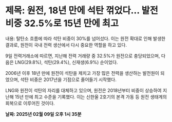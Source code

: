 # **제목: 원전, 18년 만에 석탄 꺾었다… 발전 비중 32.5%로 15년 만에 최고**

  내용: 탈탄소 흐름에 따라 석탄 비중이 30%를 넘어섰다. 이는 원전 확대로 인해 발생한 결과로, 원전이 국내 전력 생산에서 다시 중요한 역할을 하고 있다.

9일 전력거래소에 따르면, 지난해 전력 거래량 중 32.5%가 원전으로 충당되었으며, 다음은 LNG(29.8%), 석탄(29.4%), 신재생(6.9%) 순이었다.

2006년 이후 18년 만에 원전이 석탄을 제치고 가장 많은 전력을 생산하는 발전원이 되었으며, 석탄 비중은 2017년을 기점으로 줄어들기 시작했다.

LNG와 원전이 석탄의 자리를 대체하고 있으며, 원전은 2018년부터 비중이 상승하여 지난해 15년 만에 최고 수준을 기록했다. 이는 신한울 2호기의 본격 가동 등 원전 생태계의 회복으로 이루어진 것이다.

  **날짜: 2025년 02월 09일 오후 1시 35분**